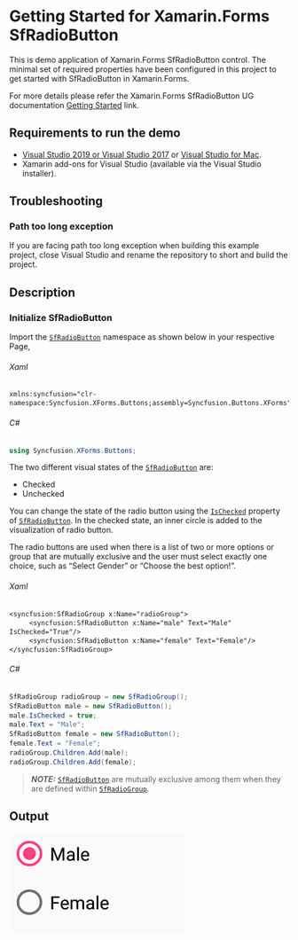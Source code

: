 # Getting Started for Xamarin.Forms SfRadioButton
This is demo application of Xamarin.Forms SfRadioButton control. The minimal set of required properties have been configured in this project to get started with SfRadioButton in Xamarin.Forms.

For more details please refer the Xamarin.Forms SfRadioButton UG documentation [Getting Started](https://help.syncfusion.com/xamarin/radio-button/getting-started) link.

## <a name="requirements-to-run-the-demo"></a>Requirements to run the demo ##

* [Visual Studio 2019 or Visual Studio 2017](https://visualstudio.microsoft.com/downloads/) or [Visual Studio for Mac](https://visualstudio.microsoft.com/vs/mac/).
* Xamarin add-ons for Visual Studio (available via the Visual Studio installer).

## <a name="troubleshooting"></a>Troubleshooting ##
### Path too long exception
If you are facing path too long exception when building this example project, close Visual Studio and rename the repository to short and build the project.

## <a name="description"></a>Description ##

### Initialize SfRadioButton

Import the [`SfRadioButton`](https://help.syncfusion.com/cr/xamarin/Syncfusion.XForms.Buttons.SfRadioButton.html) namespace as shown below in your respective Page,

###### Xaml
```xaml
xmlns:syncfusion="clr-namespace:Syncfusion.XForms.Buttons;assembly=Syncfusion.Buttons.XForms"
```
###### C#
```C#
using Syncfusion.XForms.Buttons;
```

The two different visual states of the [`SfRadioButton`](https://help.syncfusion.com/cr/xamarin/Syncfusion.XForms.Buttons.SfRadioButton.html) are:

* Checked
* Unchecked

You can change the state of the radio button using the [`IsChecked`](https://help.syncfusion.com/cr/xamarin/Syncfusion.XForms.Buttons.ToggleButton.html#Syncfusion_XForms_Buttons_ToggleButton_IsChecked) property of [`SfRadioButton`](https://help.syncfusion.com/cr/xamarin/Syncfusion.XForms.Buttons.SfRadioButton.html). In the checked state, an inner circle is added to the visualization of radio button.

The radio buttons are used when there is a list of two or more options or group that are mutually exclusive and the user must select exactly one choice, such as “Select Gender” or “Choose the best option!”.

###### Xaml
```xaml
<syncfusion:SfRadioGroup x:Name="radioGroup">
     <syncfusion:SfRadioButton x:Name="male" Text="Male" IsChecked="True"/>
     <syncfusion:SfRadioButton x:Name="female" Text="Female"/>
</syncfusion:SfRadioGroup>
```
###### C#
```C#
SfRadioGroup radioGroup = new SfRadioGroup();
SfRadioButton male = new SfRadioButton();
male.IsChecked = true;
male.Text = "Male";
SfRadioButton female = new SfRadioButton();
female.Text = "Female";
radioGroup.Children.Add(male);
radioGroup.Children.Add(female);
```
> **_NOTE:_**  [`SfRadioButton`](https://help.syncfusion.com/cr/xamarin/Syncfusion.XForms.Buttons.SfRadioButton.html) are mutually exclusive among them when they are defined within [`SfRadioGroup`](https://help.syncfusion.com/cr/xamarin/Syncfusion.XForms.Buttons.SfRadioGroup.html).

## <a name="output"></a>Output ##

![Xamarin.Forms Getting_Started SfRadioButton image](StateChange.png)
